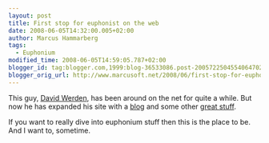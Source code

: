 ```yaml
---
layout: post
title: First stop for euphonist on the web
date: 2008-06-05T14:32:00.005+02:00
author: Marcus Hammarberg
tags:
  - Euphonium
modified_time: 2008-06-05T14:59:05.787+02:00
blogger_id: tag:blogger.com,1999:blog-36533086.post-2005722504554064702
blogger_orig_url: http://www.marcusoft.net/2008/06/first-stop-for-euphonist-on-web.html
---
```


This guy, [David Werden](http://www.dwerden.com/), has been around
on the net for quite a while. But now he has expanded his site with a
[blog](http://www.dwerden.com/blog3/) and some other [great
stuff](http://www.dwerden.com/music-videos/euphonium-music-videos.cfm).

If you want to really dive into euphonium stuff then this is the place
to be. And I want to, sometime.

